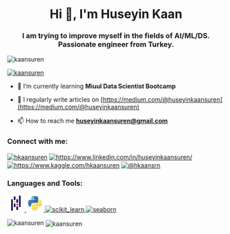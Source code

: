 <h1 align="center">Hi 👋, I'm Huseyin Kaan</h1>
<h3 align="center">I am trying to improve myself in the fields of AI/ML/DS. Passionate engineer from Turkey.</h3>

<p align="left"> <img src="https://komarev.com/ghpvc/?username=kaansuren&label=Profile%20views&color=0e75b6&style=flat" alt="kaansuren" /> </p>

<p align="left"> <a href="https://github.com/ryo-ma/github-profile-trophy"><img src="https://github-profile-trophy.vercel.app/?username=kaansuren" alt="kaansuren" /></a> </p>

- 🌱 I’m currently learning **Miuul Data Scientist Bootcamp**

- 📝 I regularly write articles on [https://medium.com/@huseyinkaansuren](https://medium.com/@huseyinkaansuren)

- 📫 How to reach me **huseyinkaansuren@gmail.com**

<h3 align="left">Connect with me:</h3>
<p align="left">
<a href="https://twitter.com/hkaansuren" target="blank"><img align="center" src="https://raw.githubusercontent.com/rahuldkjain/github-profile-readme-generator/master/src/images/icons/Social/twitter.svg" alt="hkaansuren" height="30" width="40" /></a>
<a href="https://linkedin.com/in/https://www.linkedin.com/in/huseyinkaansuren/" target="blank"><img align="center" src="https://raw.githubusercontent.com/rahuldkjain/github-profile-readme-generator/master/src/images/icons/Social/linked-in-alt.svg" alt="https://www.linkedin.com/in/huseyinkaansuren/" height="30" width="40" /></a>
<a href="https://kaggle.com/https://www.kaggle.com/hkaansuren" target="blank"><img align="center" src="https://raw.githubusercontent.com/rahuldkjain/github-profile-readme-generator/master/src/images/icons/Social/kaggle.svg" alt="https://www.kaggle.com/hkaansuren" height="30" width="40" /></a>
<a href="https://medium.com/@hkaansrn" target="blank"><img align="center" src="https://raw.githubusercontent.com/rahuldkjain/github-profile-readme-generator/master/src/images/icons/Social/medium.svg" alt="@hkaansrn" height="30" width="40" /></a>
</p>

<h3 align="left">Languages and Tools:</h3>
<p align="left"> <a href="https://pandas.pydata.org/" target="_blank" rel="noreferrer"> <img src="https://raw.githubusercontent.com/devicons/devicon/2ae2a900d2f041da66e950e4d48052658d850630/icons/pandas/pandas-original.svg" alt="pandas" width="40" height="40"/> </a> <a href="https://www.python.org" target="_blank" rel="noreferrer"> <img src="https://raw.githubusercontent.com/devicons/devicon/master/icons/python/python-original.svg" alt="python" width="40" height="40"/> </a> <a href="https://scikit-learn.org/" target="_blank" rel="noreferrer"> <img src="https://upload.wikimedia.org/wikipedia/commons/0/05/Scikit_learn_logo_small.svg" alt="scikit_learn" width="40" height="40"/> </a> <a href="https://seaborn.pydata.org/" target="_blank" rel="noreferrer"> <img src="https://seaborn.pydata.org/_images/logo-mark-lightbg.svg" alt="seaborn" width="40" height="40"/> </a> </p>

<p><img align="left" src="https://github-readme-stats.vercel.app/api/top-langs?username=kaansuren&show_icons=true&locale=en&layout=compact" alt="kaansuren" /></p>

<p>&nbsp;<img align="center" src="https://github-readme-stats.vercel.app/api?username=kaansuren&show_icons=true&locale=en" alt="kaansuren" /></p>
